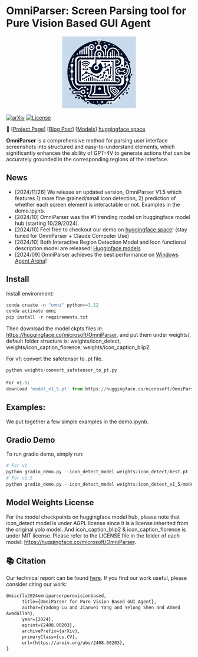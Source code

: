# OmniParser: Screen Parsing tool for Pure Vision Based GUI Agent

<p align="center">
  <img src="imgs/logo.png" alt="Logo">
</p>

[![arXiv](https://img.shields.io/badge/Paper-green)](https://arxiv.org/abs/2408.00203)
[![License](https://img.shields.io/badge/License-MIT-yellow.svg)](https://opensource.org/licenses/MIT)

📢 [[Project Page](https://microsoft.github.io/OmniParser/)] [[Blog Post](https://www.microsoft.com/en-us/research/articles/omniparser-for-pure-vision-based-gui-agent/)] [[Models](https://huggingface.co/microsoft/OmniParser)] [huggingface space](https://huggingface.co/spaces/microsoft/OmniParser)

**OmniParser** is a comprehensive method for parsing user interface screenshots into structured and easy-to-understand elements, which significantly enhances the ability of GPT-4V to generate actions that can be accurately grounded in the corresponding regions of the interface. 

## News
- [2024/11/26] We release an updated version, OmniParser V1.5 which features 1) more fine grained/small icon detection, 2) prediction of whether each screen element is interactable or not. Examples in the demo.ipynb. 
- [2024/10] OmniParser was the #1 trending model on huggingface model hub (starting 10/29/2024). 
- [2024/10] Feel free to checkout our demo on [huggingface space](https://huggingface.co/spaces/microsoft/OmniParser)! (stay tuned for OmniParser + Claude Computer Use)
- [2024/10] Both Interactive Region Detection Model and Icon functional description model are released! [Hugginface models](https://huggingface.co/microsoft/OmniParser)
- [2024/09] OmniParser achieves the best performance on [Windows Agent Arena](https://microsoft.github.io/WindowsAgentArena/)! 

## Install 
Install environment:
```python
conda create -n "omni" python==3.12
conda activate omni
pip install -r requirements.txt
```

Then download the model ckpts files in: https://huggingface.co/microsoft/OmniParser, and put them under weights/, default folder structure is: weights/icon_detect, weights/icon_caption_florence, weights/icon_caption_blip2. 

For v1: 
convert the safetensor to .pt file. 
```python
python weights/convert_safetensor_to_pt.py

For v1.5: 
download 'model_v1_5.pt' from https://huggingface.co/microsoft/OmniParser/tree/main/icon_detect_v1_5, make a new dir: weights/icon_detect_v1_5, and put it inside the folder. No weight conversion is needed. 
```

## Examples:
We put together a few simple examples in the demo.ipynb. 

## Gradio Demo
To run gradio demo, simply run:
```python
# For v1
python gradio_demo.py --icon_detect_model weights/icon_detect/best.pt --icon_caption_model florence2
# For v1.5
python gradio_demo.py --icon_detect_model weights/icon_detect_v1_5/model_v1_5.pt --icon_caption_model florence2
```

## Model Weights License
For the model checkpoints on huggingface model hub, please note that icon_detect model is under AGPL license since it is a license inherited from the original yolo model. And icon_caption_blip2 & icon_caption_florence is under MIT license. Please refer to the LICENSE file in the folder of each model: https://huggingface.co/microsoft/OmniParser.

## 📚 Citation
Our technical report can be found [here](https://arxiv.org/abs/2408.00203).
If you find our work useful, please consider citing our work:
```
@misc{lu2024omniparserpurevisionbased,
      title={OmniParser for Pure Vision Based GUI Agent}, 
      author={Yadong Lu and Jianwei Yang and Yelong Shen and Ahmed Awadallah},
      year={2024},
      eprint={2408.00203},
      archivePrefix={arXiv},
      primaryClass={cs.CV},
      url={https://arxiv.org/abs/2408.00203}, 
}
```

